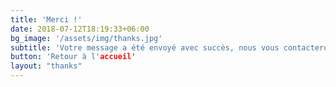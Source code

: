 ```yaml
---
title: 'Merci !'
date: 2018-07-12T18:19:33+06:00
bg_image: '/assets/img/thanks.jpg'
subtitle: 'Votre message a été envoyé avec succès, nous vous contacterons dans les meilleurs délais.'
button: 'Retour à l'accueil'
layout: "thanks"
---
```

